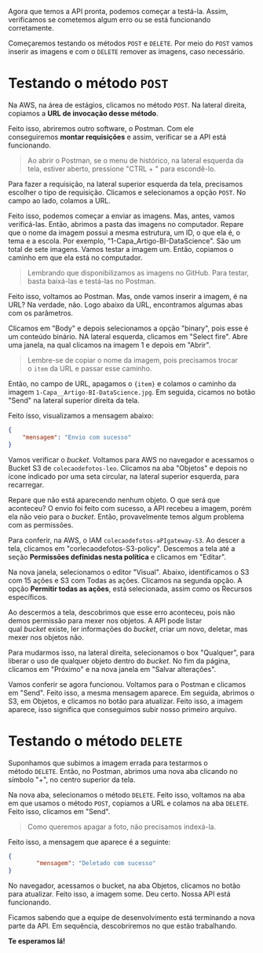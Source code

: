 Agora que temos a API pronta, podemos começar a testá-la. Assim, verificamos se cometemos algum erro ou se está funcionando corretamente.

Começaremos testando os métodos `POST` e `DELETE`. Por meio do `POST` vamos inserir as imagens e com o `DELETE` remover as imagens, caso necessário.

# Testando o método `POST`

Na AWS, na área de estágios, clicamos no método `POST`. Na lateral direita, copiamos a **URL de invocação desse método**.

Feito isso, abriremos outro software, o Postman. Com ele conseguiremos **montar requisições** e assim, verificar se a API está funcionando.

> Ao abrir o Postman, se o menu de histórico, na lateral esquerda da tela, estiver aberto, pressione "CTRL + " para escondê-lo.

Para fazer a requisição, na lateral superior esquerda da tela, precisamos escolher o tipo de requisição. Clicamos e selecionamos a opção `POST`. No campo ao lado, colamos a URL.

Feito isso, podemos começar a enviar as imagens. Mas, antes, vamos verificá-las. Então, abrimos a pasta das imagens no computador. Repare que o nome da imagem possui a mesma estrutura, um ID, o que ela é, o tema e a escola. Por exemplo, "1-Capa_Artigo-BI-DataScience". São um total de sete imagens. Vamos testar a imagem um. Então, copiamos o caminho em que ela está no computador.

> Lembrando que disponibilizamos as imagens no GitHub. Para testar, basta baixá-las e testá-las no Postman.

Feito isso, voltamos ao Postman. Mas, onde vamos inserir a imagem, é na URL? Na verdade, não. Logo abaixo da URL, encontramos algumas abas com os parâmetros.

Clicamos em "Body" e depois selecionamos a opção "binary", pois esse é um conteúdo binário. NA lateral esquerda, clicamos em "Select fire". Abre uma janela, na qual clicamos na imagem 1 e depois em "Abrir".

> Lembre-se de copiar o nome da imagem, pois precisamos trocar o `item` da URL e passar esse caminho.

Então, no campo de URL, apagamos o `{item}` e colamos o caminho da imagem `1-Capa__Artigo-BI-DataScience.jpg`. Em seguida, cicamos no botão "Send" na lateral superior direita da tela.

Feito isso, visualizamos a mensagem abaixo:

```json
{
    "mensagem": "Envio com sucesso"
}
```

Vamos verificar o _bucket_. Voltamos para AWS no navegador e acessamos o Bucket S3 de `colecaodefotos-leo`. Clicamos na aba "Objetos" e depois no ícone indicado por uma seta circular, na lateral superior esquerda, para recarregar.

Repare que não está aparecendo nenhum objeto. O que será que aconteceu? O envio foi feito com sucesso, a API recebeu a imagem, porém ela não veio para o _bucket_. Então, provavelmente temos algum problema com as permissões.

Para conferir, na AWS, o IAM `colecaodefotos-aPIgateway-S3`. Ao descer a tela, clicamos em "corlecaodefotos-S3-policy". Descemos a tela até a seção **Permissões definidas nesta política** e clicamos em "Editar".

Na nova janela, selecionamos o editor "Visual". Abaixo, identificamos o S3 com 15 ações e S3 com Todas as ações. Clicamos na segunda opção. A opção **Permitir todas as ações**, está selecionada, assim como os Recursos específicos.

Ao descermos a tela, descobrimos que esse erro aconteceu, pois não demos permissão para mexer nos objetos. A API pode listar qual _bucket_ existe, ler informações do _bucket_, criar um novo, deletar, mas mexer nos objetos não.

Para mudarmos isso, na lateral direita, selecionamos o box "Qualquer", para liberar o uso de qualquer objeto dentro do _bucket_. No fim da página, clicamos em "Próximo" e na nova janela em "Salvar alterações".

Vamos conferir se agora funcionou. Voltamos para o Postman e clicamos em "Send". Feito isso, a mesma mensagem aparece. Em seguida, abrimos o S3, em Objetos, e clicamos no botão para atualizar. Feito isso, a imagem aparece, isso significa que conseguimos subir nosso primeiro arquivo.

# Testando o método `DELETE`

Suponhamos que subimos a imagem errada para testarmos o método `DELETE`. Então, no Postman, abrimos uma nova aba clicando no símbolo "+", no centro superior da tela.

Na nova aba, selecionamos o método `DELETE`. Feito isso, voltamos na aba em que usamos o método `POST`, copiamos a URL e colamos na aba `DELETE`. Feito isso, clicamos em "Send".

> Como queremos apagar a foto, não precisamos indexá-la.

Feito isso, a mensagem que aparece é a seguinte:

```json
{
        "mensagem": "Deletado com sucesso"
}
```

No navegador, acessamos o bucket, na aba Objetos, clicamos no botão para atualizar. Feito isso, a imagem some. Deu certo. Nossa API está funcionando.

Ficamos sabendo que a equipe de desenvolvimento está terminando a nova parte da API. Em sequência, descobriremos no que estão trabalhando.

**Te esperamos lá!**